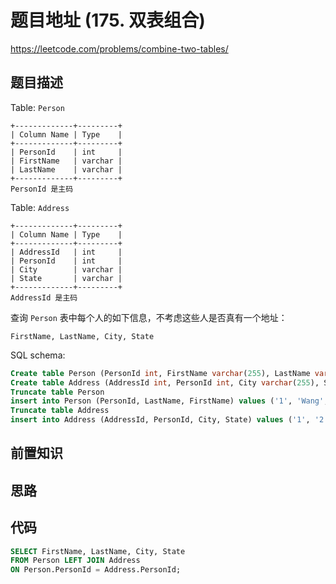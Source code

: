 # 题目地址 (175. 双表组合)

https://leetcode.com/problems/combine-two-tables/

## 题目描述

Table: `Person`

```
+-------------+---------+
| Column Name | Type    |
+-------------+---------+
| PersonId    | int     |
| FirstName   | varchar |
| LastName    | varchar |
+-------------+---------+
PersonId 是主码
```

Table: `Address`

```
+-------------+---------+
| Column Name | Type    |
+-------------+---------+
| AddressId   | int     |
| PersonId    | int     |
| City        | varchar |
| State       | varchar |
+-------------+---------+
AddressId 是主码
```

查询 `Person` 表中每个人的如下信息，不考虑这些人是否真有一个地址：

```
FirstName, LastName, City, State
```

SQL schema:

```sql
Create table Person (PersonId int, FirstName varchar(255), LastName varchar(255))
Create table Address (AddressId int, PersonId int, City varchar(255), State varchar(255))
Truncate table Person
insert into Person (PersonId, LastName, FirstName) values ('1', 'Wang', 'Allen')
Truncate table Address
insert into Address (AddressId, PersonId, City, State) values ('1', '2', 'New York City', 'New York')
```

## 前置知识



## 思路



## 代码

```sql
SELECT FirstName, LastName, City, State
FROM Person LEFT JOIN Address
ON Person.PersonId = Address.PersonId;
```

